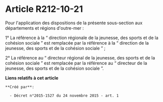 # Article R212-10-21

Pour l'application des dispositions de la présente sous-section aux départements et régions d'outre-mer : 

1° La référence à la “ direction régionale de la jeunesse, des sports et de la cohésion sociale ” est remplacée par la
référence à la “ direction de la jeunesse, des sports et de la cohésion sociale ” ; 

2° La référence au “ directeur régional de la jeunesse, des sports et de la cohésion sociale ” est remplacée par la référence
au “ directeur de la jeunesse, des sports et de la cohésion sociale ”.

**Liens relatifs à cet article**

	**Créé par**:

	  - Décret n°2015-1527 du 24 novembre 2015 - art. 1
